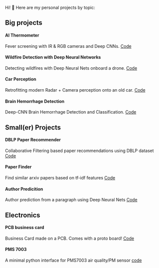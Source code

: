 Hi! 👋 Here are my personal projects by topic:

## Big projects

#### AI Thermometer
Fever screening with IR & RGB cameras and Deep CNNs. [Code](https://github.com/tomek-l/ai-thermometer)

#### Wildfire Detection with Deep Neural Networks
Detecting wildfires with Deep Neural Nets onboard a drone. [Code](https://github.com/tomek-l/fire-detect-nn)

#### Car Perception
Retrofitting modern Radar + Camera perception onto an old car. [Code](https://github.com/tomek-l/car)

#### Brain Hemorrhage Detection
Deep-CNN Brain Hemorrhage Detection and Classification. [Code](https://github.com/tomek-l/brain-hemorrhage-detection)


## Small(er) Projects

#### DBLP Paper Recommender
Collaborative Filtering based paper recommendations using DBLP dataset [Code](https://github.com/tomek-l/paper-recommender)

#### Paper Finder
Find similar arxiv papers based on tf-idf features [Code](https://github.com/tomek-l/paper-finder)

#### Author Predicition
Author prediction from a paragraph using Deep Neural Nets [Code](https://github.com/tomek-l/author-predictor) 


## Electronics
#### PCB business card
Business Card made on a PCB. Comes with a proto board! [Code](https://github.com/tomek-l/pcb-busness-card)

#### PMS 7003
A minimal python interface for PMS7003 air quality/PM sensor [code](https://github.com/tomek-l/pms7003)

